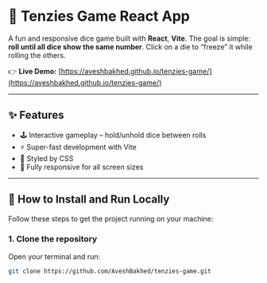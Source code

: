 # 🎲 Tenzies Game React App

A fun and responsive dice game built with **React**, **Vite**.
The goal is simple: **roll until all dice show the same number**. Click on a die to “freeze” it while rolling the others.

👉 **Live Demo:** [https://aveshbakhed.github.io/tenzies-game/](https://aveshbakhed.github.io/tenzies-game/)

---

## ✨ Features

- 🕹 Interactive gameplay – hold/unhold dice between rolls
- ⚡ Super-fast development with Vite
- 🎨 Styled by CSS
- 📱 Fully responsive for all screen sizes

---

## 🚀 How to Install and Run Locally

Follow these steps to get the project running on your machine:

### 1. Clone the repository

Open your terminal and run:

```bash
git clone https://github.com/AveshBakhed/tenzies-game.git
```
